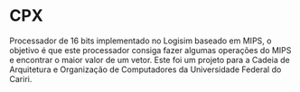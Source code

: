 # CPX
Processador de 16 bits implementado no Logisim baseado em MIPS, o objetivo é que este processador consiga fazer algumas operações do MIPS e encontrar o maior valor de um vetor. Este foi um projeto para a Cadeia de Arquitetura e Organização de Computadores da Universidade Federal do Cariri. 
